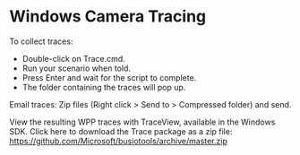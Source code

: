 # Windows Camera Tracing

To collect traces:
- Double-click on Trace.cmd.
- Run your scenario when told.
- Press Enter and wait for the script to complete.
- The folder containing the traces will pop up.

Email traces:
Zip files (Right click > Send to > Compressed folder) and send.

View the resulting WPP traces with TraceView, available in the Windows SDK.
Click here to download the Trace package as a zip file: https://github.com/Microsoft/busiotools/archive/master.zip

